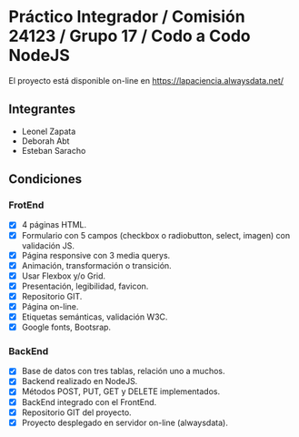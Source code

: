 # Práctico Integrador / Comisión 24123 / Grupo 17 / Codo a Codo NodeJS

El proyecto está disponible on-line en https://lapaciencia.alwaysdata.net/

## Integrantes

- Leonel Zapata
- Deborah Abt
- Esteban Saracho

## Condiciones

### FrotEnd

- [x] 4 páginas HTML.
- [x] Formulario con 5 campos (checkbox o radiobutton, select, imagen) con validación JS.
- [X] Página responsive con 3 media querys.
- [x] Animación, transformación o transición.
- [x] Usar Flexbox y/o Grid.
- [x] Presentación, legibilidad, favicon.
- [x] Repositorio GIT.
- [x] Página on-line.
- [x] Etiquetas semánticas, validación W3C.
- [x] Google fonts, Bootsrap.

### BackEnd

- [x] Base de datos con tres tablas, relación uno a muchos.
- [x] Backend realizado en NodeJS.
- [X] Métodos POST, PUT, GET y DELETE implementados.
- [x] BackEnd integrado con el FrontEnd.
- [x] Repositorio GIT del proyecto.
- [x] Proyecto desplegado en servidor on-line (alwaysdata). 
